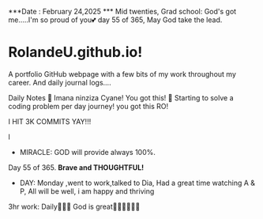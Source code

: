 ***Date : February 24,2025 *** Mid twenties, Grad school: God's got me.....I'm so proud of you💕 day 55 of 365, May God take the lead.
# RolandeU.github.io!

A portfolio GitHub webpage with a few bits of my work throughout my career. And daily journal logs....


Daily Notes
💚 Imana ninziza Cyane! You got this!
💚 Starting to solve a coding problem per day journey! you got this RO!

I HIT 3K COMMITS YAY!!!

l
- MIRACLE: GOD will provide always 100%.

Day 55 of 365. **Brave and THOUGHTFUL!** 
- DAY: Monday ,went to work,talked to Dia, Had a great time watching A & P, All will be well, i am happy and thriving

3hr work: Daily💚💚💚
God is great💚💚💚💚💚💚
